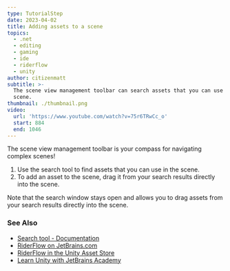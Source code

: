 ```yaml
---
type: TutorialStep
date: 2023-04-02
title: Adding assets to a scene
topics:
  - .net
  - editing
  - gaming
  - ide
  - riderflow
  - unity
author: citizenmatt
subtitle: >-
  The scene view management toolbar can search assets that you can use in your
  scene.
thumbnail: ./thumbnail.png
video:
  url: 'https://www.youtube.com/watch?v=75r6TRwCc_o'
  start: 884
  end: 1046
---
```


The scene view management toolbar is your compass for navigating complex scenes!

1. Use the search tool to find assets that you can use in the scene.
2. To add an asset to the scene, drag it from your search results directly into the scene.

Note that the search window stays open and allows you to drag assets from your search results directly into the scene.

### See Also

- [Search tool - Documentation](https://www.jetbrains.com/help/riderflow/scene-view-management-toolbar.html#search-tool)
- [RiderFlow on JetBrains.com](https://www.jetbrains.com/riderflow/)
- [RiderFlow in the Unity Asset Store](https://assetstore.unity.com/packages/tools/level-design/riderflow-218574)
- [Learn Unity with JetBrains Academy](https://hyperskill.org/tracks/36?utm=rider_guide)
